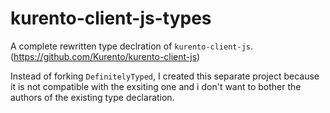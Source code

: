 # kurento-client-js-types

A complete rewritten type declration of `kurento-client-js`. (https://github.com/Kurento/kurento-client-js)  

Instead of forking `DefinitelyTyped`, I created this separate project because it is not compatible with the exsiting one and i don't want to bother the authors of the existing type declaration.  
